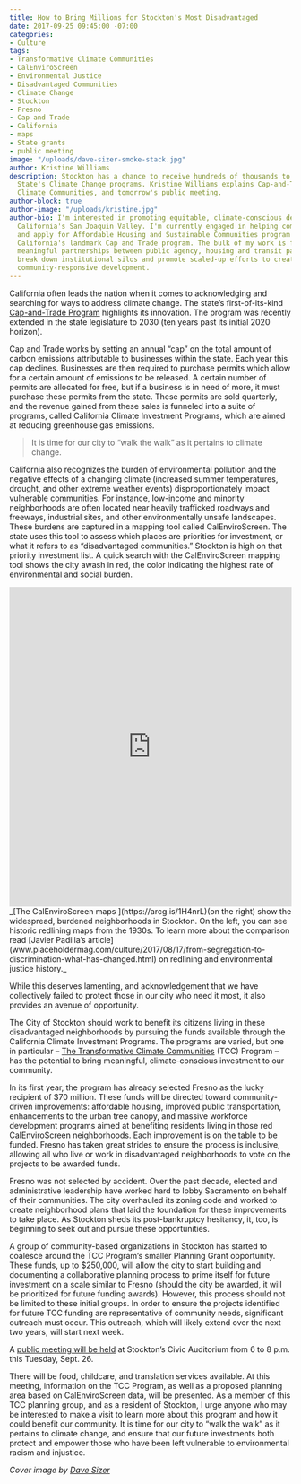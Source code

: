 ```yaml
---
title: How to Bring Millions for Stockton's Most Disadvantaged
date: 2017-09-25 09:45:00 -07:00
categories:
- Culture
tags:
- Transformative Climate Communities
- CalEnviroScreen
- Environmental Justice
- Disadvantaged Communities
- Climate Change
- Stockton
- Fresno
- Cap and Trade
- California
- maps
- State grants
- public meeting
image: "/uploads/dave-sizer-smoke-stack.jpg"
author: Kristine Williams
description: Stockton has a chance to receive hundreds of thousands to millions from
  State's Climate Change programs. Kristine Williams explains Cap-and-Trade, Transformative
  Climate Communities, and tomorrow's public meeting.
author-block: true
author-image: "/uploads/kristine.jpg"
author-bio: I'm interested in promoting equitable, climate-conscious development in
  California's San Joaquin Valley. I'm currently engaged in helping communities access
  and apply for Affordable Housing and Sustainable Communities program funds under
  California's landmark Cap and Trade program. The bulk of my work is focused on developing
  meaningful partnerships between public agency, housing and transit partners to help
  break down institutional silos and promote scaled-up efforts to create inclusive,
  community-responsive development.
---
```


California often leads the nation when it comes to acknowledging and searching for ways to address climate change. The state’s first-of-its-kind [Cap-and-Trade Program](https://www.arb.ca.gov/cc/capandtrade/capandtrade.htm) highlights its innovation. The program was recently extended in the state legislature to 2030 (ten years past its initial 2020 horizon).  

Cap and Trade works by setting an annual “cap” on the total amount of carbon emissions attributable to businesses within the state. Each year this cap declines. Businesses are then required to purchase permits which allow for a certain amount of emissions to be released. A certain number of permits are allocated for free, but if a business is in need of more, it must purchase these permits from the state. These permits are sold quarterly, and the revenue gained from these sales is funneled into a suite of programs, called California Climate Investment Programs, which are aimed at reducing greenhouse gas emissions.   

>It is time for our city to “walk the walk” as it pertains to climate change.  

California also recognizes the burden of environmental pollution and the negative effects of a changing climate (increased summer temperatures, drought, and other extreme weather events) disproportionately impact vulnerable communities. For instance, low-income and minority neighborhoods are often located near heavily trafficked roadways and freeways, industrial sites, and other environmentally unsafe landscapes. These burdens are captured in a mapping tool called CalEnviroScreen. The state uses this tool to assess which places are priorities for investment, or what it refers to as “disadvantaged communities.”
Stockton is high on that priority investment list. A quick search with the CalEnviroScreen mapping tool shows the city awash in red, the color indicating the highest rate of environmental and social burden.

<iframe frameborder="0" class="juxtapose" width="100%" height="570" src="https://cdn.knightlab.com/libs/juxtapose/latest/embed/index.html?uid=33ecf728-7881-11e7-b5f8-0edaf8f81e27"></iframe>   
_[The CalEnviroScreen maps ](https://arcg.is/1H4nrL)(on the right) show the widespread, burdened neighborhoods in Stockton. On the left, you can see historic redlining maps from the 1930s. To learn more about the comparison read [Javier Padilla’s article](www.placeholdermag.com/culture/2017/08/17/from-segregation-to-discrimination-what-has-changed.html) on redlining and environmental justice history._  

While this deserves lamenting, and acknowledgement that we have collectively failed to protect those in our city who need it most, it also provides an avenue of opportunity.   

The City of Stockton should work to benefit its citizens living in these disadvantaged neighborhoods by pursuing the funds available through the California Climate Investment Programs. The programs are varied, but one in particular – [The Transformative Climate Communities](http://sgc.ca.gov/Grant-Programs/Transformative-Climate-Communities-Program.html) (TCC) Program – has the potential to bring meaningful, climate-conscious investment to our community.   

In its first year, the program has already selected Fresno as the lucky recipient of $70 million. These funds will be directed toward community-driven improvements: affordable housing, improved public transportation, enhancements to the urban tree canopy, and massive workforce development programs aimed at benefiting residents living in those red CalEnviroScreen neighborhoods. Each improvement is on the table to be funded. Fresno has taken great strides to ensure the process is inclusive, allowing all who live or work in disadvantaged neighborhoods to vote on the projects to be awarded funds.   

Fresno was not selected by accident. Over the past decade, elected and administrative leadership have worked hard to lobby Sacramento on behalf of their communities. The city overhauled its zoning code and worked to create neighborhood plans that laid the foundation for these improvements to take place. As Stockton sheds its post-bankruptcy hesitancy, it, too, is beginning to seek out and pursue these opportunities.    

A group of community-based organizations in Stockton has started to coalesce around the TCC Program’s smaller Planning Grant opportunity. These funds, up to $250,000, will allow the city to start building and documenting a collaborative planning process  to prime itself for future investment on a scale similar to Fresno (should the city be awarded, it will be prioritized for future funding awards). However, this process should not be limited to these initial groups. In order to ensure the projects identified for future TCC funding are representative of community needs, significant outreach must occur. This outreach, which will likely extend over the next two years, will start next week.  

A [public meeting will be held](https://www.eventbrite.com/e/transformative-climate-communities-stockton-meeting-tickets-37769999084) at Stockton’s Civic Auditorium from 6 to 8 p.m. this Tuesday, Sept. 26.    

There will be food, childcare, and translation services available. At this meeting, information on the TCC Program, as well as a proposed planning area based on CalEnviroScreen data, will be presented. As a member of this TCC planning group, and as a resident of Stockton, I urge anyone who may be interested to make a visit to learn more about this program and how it could benefit our community. It is time for our city to “walk the walk” as it pertains to climate change, and ensure that our future investments both protect and empower those who have been left vulnerable to environmental racism and injustice.

_Cover image by [Dave Sizer](https://www.flickr.com/photos/aphid00/7023178457)_